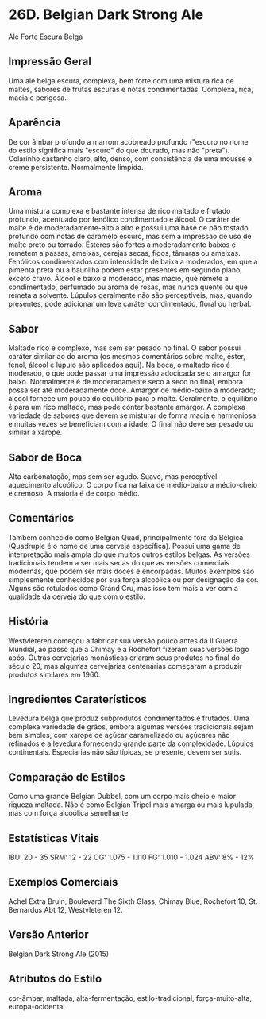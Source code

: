 # 26D. Belgian Dark Strong Ale
Ale Forte Escura Belga

## Impressão Geral

Uma ale belga escura, complexa, bem forte com uma mistura rica de maltes, sabores de frutas escuras e notas condimentadas. Complexa, rica, macia e perigosa.

## Aparência

De cor âmbar profundo a marrom acobreado profundo ("escuro no nome do estilo significa mais "escuro" do que dourado, mas não "preta"). Colarinho castanho claro, alto, denso, com consistência de uma mousse e creme persistente. Normalmente límpida.

## Aroma

Uma mistura complexa e bastante intensa de rico maltado e frutado profundo, acentuado por fenólico condimentado e álcool. O caráter de malte é de moderadamente-alto a alto e possui uma base de pão tostado profundo com notas de caramelo escuro, mas sem a impressão de uso de malte preto ou torrado. Ésteres são fortes a moderadamente baixos e remetem a passas, ameixas, cerejas secas, figos, tâmaras ou ameixas. Fenólicos condimentados com intensidade de baixa a moderados, em que a pimenta preta ou a baunilha podem estar presentes em segundo plano, exceto cravo. Álcool é baixo a moderado, mas macio, que remete a condimentado, perfumado ou aroma de rosas, mas nunca quente ou que remeta a solvente. Lúpulos geralmente não são perceptíveis, mas, quando presentes, pode adicionar um leve caráter condimentado, floral ou herbal.

## Sabor

Maltado rico e complexo, mas sem ser pesado no final. O sabor possui caráter similar ao do aroma (os mesmos comentários sobre malte, éster, fenol, álcool e lúpulo são aplicados aqui). Na boca, o maltado rico é moderado, o que pode passar uma impressão adocicada se o amargor for baixo. Normalmente é de moderadamente seco a seco no final, embora possa ser até moderadamente doce. Amargor de médio-baixo a moderado; álcool fornece um pouco do equilíbrio para o malte. Geralmente, o equilíbrio é para um rico maltado, mas pode conter bastante amargor. A complexa variedade de sabores que devem se misturar de forma macia e harmoniosa e muitas vezes se beneficiam com a idade. O final não deve ser pesado ou similar a xarope.

## Sabor de Boca

Alta carbonatação, mas sem ser agudo. Suave, mas perceptível aquecimento alcoólico. O corpo fica na faixa de médio-baixo a médio-cheio e cremoso. A maioria é de corpo médio.

## Comentários

Também conhecido como Belgian Quad, principalmente fora da Bélgica (Quadruple é o nome de uma cerveja específica). Possui uma gama de interpretação mais ampla do que muitos outros estilos belgas. As versões tradicionais tendem a ser mais secas do que as versões comerciais modernas, que podem ser mais doces e encorpadas. Muitos exemplos são simplesmente conhecidos por sua força alcoólica ou por designação de cor. Alguns são rotulados como Grand Cru, mas isso tem mais a ver com a qualidade da cerveja do que com o estilo.

## História

Westvleteren começou a fabricar sua versão pouco antes da II Guerra Mundial, ao passo que a Chimay e a Rochefort fizeram suas versões logo após. Outras cervejarias monásticas criaram seus produtos no final do século 20, mas algumas cervejarias centenárias começaram a produzir produtos similares em 1960.

## Ingredientes Caraterísticos

Levedura belga que produz subprodutos condimentados e frutados. Uma complexa variedade de grãos, embora algumas versões tradicionais sejam bem simples, com xarope de açúcar caramelizado ou açúcares não refinados e a levedura fornecendo grande parte da complexidade. Lúpulos continentais. Especiarias não são típicas, se presente, devem ser sutis.

## Comparação de Estilos

Como uma grande Belgian Dubbel, com um corpo mais cheio e maior riqueza maltada. Não é como Belgian Tripel mais amarga ou mais lupulada, mas com força alcoólica semelhante.

## Estatísticas Vitais

IBU: 20 - 35
SRM: 12 - 22
OG: 1.075 - 1.110
FG: 1.010 - 1.024
ABV: 8% - 12%

## Exemplos Comerciais

Achel Extra Bruin, Boulevard The Sixth Glass, Chimay Blue, Rochefort 10, St. Bernardus Abt 12, Westvleteren 12.

## Versão Anterior

Belgian Dark Strong Ale (2015)

## Atributos do Estilo

cor-âmbar, maltada, alta-fermentação, estilo-tradicional, força-muito-alta, europa-ocidental